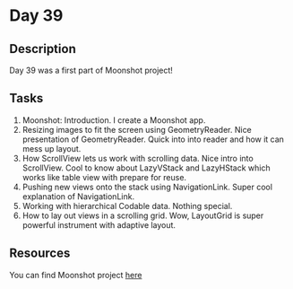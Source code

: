 # Day 39

## Description

Day 39 was a first part of Moonshot project!

## Tasks

1. Moonshot: Introduction. I create a Moonshot app. 
2. Resizing images to fit the screen using GeometryReader. Nice presentation of GeometryReader. Quick into into reader and how it can mess up layout.
3. How ScrollView lets us work with scrolling data. Nice intro into ScrollView. Cool to know about LazyVStack and LazyHStack which works like table view with prepare for reuse.
4. Pushing new views onto the stack using NavigationLink. Super cool explanation of NavigationLink.
5. Working with hierarchical Codable data. Nothing special.
6. How to lay out views in a scrolling grid. Wow, LayoutGrid is super powerful instrument with adaptive layout.

## Resources

You can find Moonshot project [here](/Sources/Moonshot/)